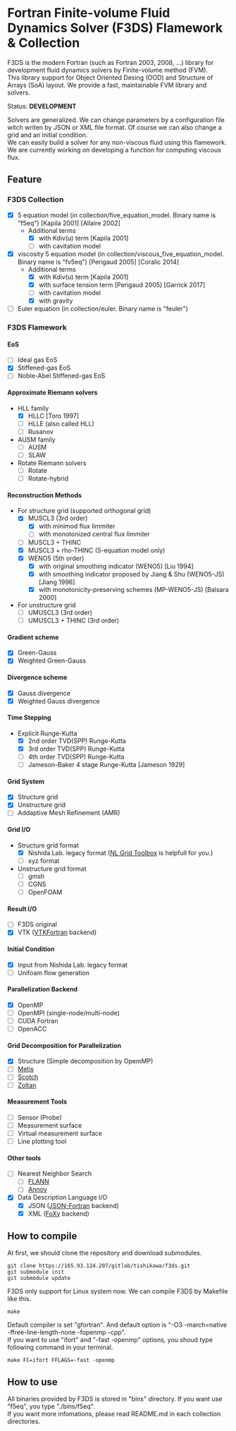 # Fortran Finite-volume Fluid Dynamics Solver (F3DS) Flamework & Collection

F3DS is the modern Fortran (such as Fortran 2003, 2008, ...) library for development fluid dynamics solvers by Finite-volume method (FVM).  
This library support for Object Oriented Desing (OOD) and Structure of Arrays (SoA) layout. 
We provide a fast, maintainable FVM library and solvers.  

Status: **DEVELOPMENT**  

Solvers are generalized. We can change parameters by a configuration file witch writen by JSON or XML file format. Of course we can also change a grid and an initial condition.  
We can easily build a solver for any non-viscous fluid using this flamework.  
We are currently working on developing a function for computing viscous flux.

## Feature

### F3DS Collection

- [x] 5 equation model (in collection/five_equation_model. Binary name is "f5eq") [Kapila 2001] [Allaire 2002]
    - Additional terms
        - [x] with Kdiv(u) term [Kapila 2001]
        - [ ] with cavitation model

- [x] viscosity 5 equation model (in collection/viscous_five_equation_model. Binary name is "fv5eq") [Perigaud 2005] [Coralic 2014]
    - Additional terms
        - [x] with Kdiv(u) term [Kapila 2001]
        - [x] with surface tension term [Perigaud 2005] [Garrick 2017]
        - [ ] with cavitation model
        - [x] with gravity

- [ ] Euler equation (in collection/euler. Binary name is "feuler")

### F3DS Flamework

#### EoS

- [ ] Ideal gas EoS
- [x] Stiffened-gas EoS
- [ ] Noble-Abel Stiffened-gas EoS

#### Approximate Riemann solvers

- HLL family
    - [x] HLLC [Toro 1997]
    - [ ] HLLE (also called HLL)
    - [ ] Rusanov
- AUSM family
    - [ ] AUSM
    - [ ] SLAW
- Rotate Riemann solvers
    - [ ] Rotate
    - [ ] Rotate-hybrid

#### Reconstruction Methods

- For structure grid (supported orthogonal grid)
    - [x] MUSCL3 (3rd order)
        - [x] with minimod flux limmiter
        - [ ] with monotonized central flux limmiter
    - [ ] MUSCL3 + THINC
    - [x] MUSCL3 + rho-THINC (5-equation model only)
    - [x] WENO5 (5th order)
        - [x] with original smoothing indicator (WENO5) [Liu 1994]
        - [x] with smoothing indicator proposed by Jiang & Shu (WENO5-JS) [Jiang 1996]
        - [x] with monotonicity-preserving schemes (MP-WENO5-JS) [Balsara 2000]
- For unstructure grid
    - [ ] UMUSCL3 (3rd order)
    - [ ] UMUSCL3 + THINC (3rd order)

#### Gradient scheme

- [x] Green-Gauss
- [x] Weighted Green-Gauss

#### Divergence scheme

- [x] Gauss divergence
- [x] Weighted Gauss divergence

#### Time Stepping

- Explicit Runge-Kutta
    - [x] 2nd order TVD(SPP) Runge-Kutta
    - [x] 3rd order TVD(SPP) Runge-Kutta
    - [ ] 4th order TVD(SPP) Runge-Kutta
    - [ ] Jameson-Baker 4 stage Runge-Kutta [Jameson 1929]

#### Grid System

- [x] Structure grid
- [x] Unstructure grid
- [ ] Addaptive Mesh Refinement (AMR)

#### Grid I/O

- Structure grid format
    - [x] Nishida Lab. legacy format ([NL Grid Toolbox](https://165.93.124.207/gitlab/tishikawa/nl-grid-toolbox) is helpfull for you.)
    - [ ] xyz format
- Unstructure grid format
    - [ ] gmsh
    - [ ] CGNS
    - [ ] OpenFOAM

#### Result I/O

- [ ] F3DS original
- [x] VTK ([VTKFortran](https://github.com/szaghi/VTKFortran) backend)

#### Initial Condition

- [x] Input from Nishida Lab. legacy format
- [ ] Unifoam flow generation

#### Parallelization Backend

- [x] OpenMP
- [ ] OpenMPI (single-node/multi-node)
- [ ] CUDA Fortran
- [ ] OpenACC

#### Grid Decomposition for Parallelization

- [x] Structure (Simple decomposition by OpemMP)
- [ ] [Metis](https://github.com/KarypisLab/METIS)
- [ ] [Scotch](https://gitlab.inria.fr/scotch/scotch)
- [ ] [Zoltan](https://github.com/sandialabs/Zoltan)

#### Measurement Tools

- [ ] Sensor (Probe)
- [ ] Measurement surface
- [ ] Virtual measurement surface
- [ ] Line plotting tool

#### Other tools

- [ ] Nearest Neighbor Search
    - [ ] [FLANN](https://github.com/flann-lib/flann)
    - [ ] [Annoy](https://github.com/spotify/annoy)
- [x] Data Description Language I/O
    - [x] JSON ([JSON-Fortran](https://github.com/jacobwilliams/json-fortran) backend)
    - [X] XML ([FoXy](https://github.com/Fortran-FOSS-Programmers/FoXy) backend)

## How to compile

At first, we should clone the repository and download submodules.

```:shell
git clone https://165.93.124.207/gitlab/tishikawa/f3ds.git
git submodule init
git submodule update
```

F3DS only support for Linux system now. We can compile F3DS by Makefile like this.

```:shell
make
```

Default compiler is set "gfortran". And default option is "-O3 -march=native -ffree-line-length-none -fopenmp -cpp".  
If you want to use "ifort" and "-fast -openmp" options, you shoud type following command in your terminal.

```:shell
make FC=ifort FFLAGS=-fast -openmp
```

## How to use

All binaries provided by F3DS is stored in "bins" directory. If you want use "f5eq", you type "./bins/f5eq".  
If you want more infomations, please read README.md in each collection directories.
